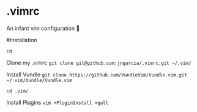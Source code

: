 # .vimrc
An infant vim configuration :baby:

#Installation

`cd`

Clone my .vimrc
`git clone git@github.com:jngarcia/.vimrc.git ~/.vim/`

Install Vundle
`git clone https://github.com/VundleVim/Vundle.vim.git ~/.vim/bundle/Vundle.vim`

`cd .vim/`

Install Plugins
`vim +PluginInstall +qall`
